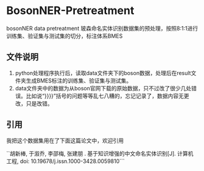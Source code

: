 # BosonNER-Pretreatment
bosonNER data pretreatment 玻森命名实体识别数据集的预处理，按照8:1:1进行训练集、验证集与测试集的切分，标注体系BMES

## 文件说明
1. python处理程序执行后，读取data文件夹下的boson数据，处理后在result文件夹生成BMES标注的训练集、验证集与测试集。
2. data文件夹中的数据为从boson官网下载的原始数据，只不过改了很少几处错误。比如说“}}}}”括号的问题等等乱七八糟的，忘记记录了，数据内容无更改，只是改错。

## 引用
我把这个数据集用在了下面这篇论文中，欢迎引用

``胡新棒, 于溆乔, 李邵梅, 张建朋 . 基于知识增强的中文命名实体识别[J]. 计算机工程, doi: 10.19678/j.issn.1000-3428.0059810```

